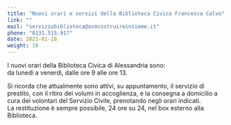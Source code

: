 ```yaml
---
title: "Nuovi orari e servizi della Biblioteca Civica Francesca Calvo"
link: ""
mail: "serviziobiblioteca@asmcostruireinsieme.it"
phone: "0131.515.917"
date: 2021-01-28
weight: 10
---
```


I nuovi orari della Biblioteca Civica di Alessandria sono:  
da lunedì a venerdì, dalle ore 9 alle ore 13.

Si ricorda che attualmente sono attivi, su appuntamento, il servizio di prestito, con il ritiro dei volumi in accoglienza, e la consegna a domicilio a cura dei volontari del Servizio Civile, prenotando negli orari indicati.  
La restituzione è sempre possibile, 24 ore su 24, nel box esterno alla Biblioteca.
